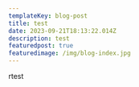 ```yaml
---
templateKey: blog-post
title: test
date: 2023-09-21T18:13:22.014Z
description: test
featuredpost: true
featuredimage: /img/blog-index.jpg
---
```

rtest